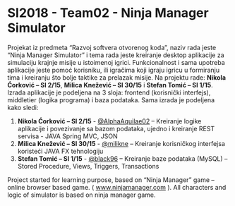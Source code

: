 # SI2018 - Team02 - Ninja Manager Simulator
Projekat iz predmeta “Razvoj softvera otvorenog koda”, naziv rada jeste “Ninja Manager Simulator”  i tema rada jeste kreiranje desktop aplikacije za simulaciju krajnje misije u istoimenoj igrici. Funkcionalnost i sama upotreba aplikacije jeste pomoć korisniku, ili igračima koji igraju igricu u formiranju tima i kreiranju što bolje taktike za prelazak misije. Na projektu rade: **Nikola Ćorković – SI 2/15**, **Milica Knežević – SI 30/15** i **Stefan Tomić – SI 1/15**. Izrada aplikacije je podeljena na 3 sloja: frontend (korisnički interfejs), middletier (logika programa) i baza podataka. Sama izrada je podeljena kako sledi: 
1. **Nikola Ćorković – SI 2/15** - [@AlphaAquilae02](https://github.com/AlphaAquilae02 "@AlphaAquilae") – Kreiranje logike aplikacije i povezivanje sa bazom podataka, ujedno i kreiranje REST servisa - JAVA Spring MVC, JSON
2. **Milica Knežević – SI 30/15** - [@milikne](https://github.com/milikne "@milikne") – Kreiranje korisničkog interfejsa koristeći JAVA FX tehnologiju
3. **Stefan Tomić – SI 1/15** - [@black96](https://github.com/black96 "@black96") – Kreiranje baze podataka (MySQL) – Stored Procedure, Views, Triggers, Transactions

Project started for learning purpose, based on “Ninja Manager” game – online browser based game. ( www.ninjamanager.com ). All characters and logic of simulator is based on ninja manager game.
